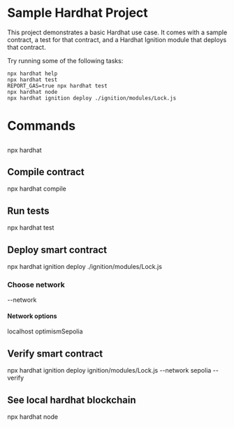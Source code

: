 # Sample Hardhat Project

This project demonstrates a basic Hardhat use case. It comes with a sample contract, a test for that contract, and a Hardhat Ignition module that deploys that contract.

Try running some of the following tasks:

```shell
npx hardhat help
npx hardhat test
REPORT_GAS=true npx hardhat test
npx hardhat node
npx hardhat ignition deploy ./ignition/modules/Lock.js
```

# Commands

## 

npx hardhat

## Compile contract

npx hardhat compile

## Run tests

npx hardhat test

## Deploy smart contract

npx hardhat ignition deploy ./ignition/modules/Lock.js

### Choose network 

--network

#### Network options

localhost
optimismSepolia

## Verify smart contract

npx hardhat ignition deploy ignition/modules/Lock.js --network sepolia --verify

## See local hardhat blockchain
npx hardhat node
